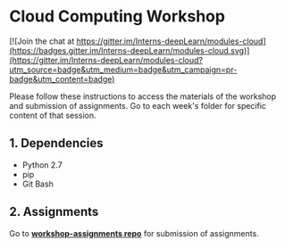 # Cloud Computing Workshop

[![Join the chat at https://gitter.im/Interns-deepLearn/modules-cloud](https://badges.gitter.im/Interns-deepLearn/modules-cloud.svg)](https://gitter.im/Interns-deepLearn/modules-cloud?utm_source=badge&utm_medium=badge&utm_campaign=pr-badge&utm_content=badge)

Please follow these instructions to access the materials of the workshop and submission of assignments. Go to each week's folder for specific content of that session.

## 1. Dependencies
- Python 2.7
- pip
- Git Bash

## 2. Assignments
Go to **[workshop-assignments repo](https://github.com/DeepLearn-lab/workshop-assignments)** for submission of assignments.

